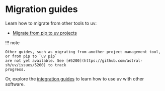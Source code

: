 # Migration guides

Learn how to migrate from other tools to uv:

- [Migrate from pip to uv projects](./pip-to-project.md)

!!! note

    Other guides, such as migrating from another project management tool, or from pip to `uv pip`
    are not yet available. See [#5200](https://github.com/astral-sh/uv/issues/5200) to track
    progress.

Or, explore the [integration guides](../integration/index.md) to learn how to use uv with other
software.
